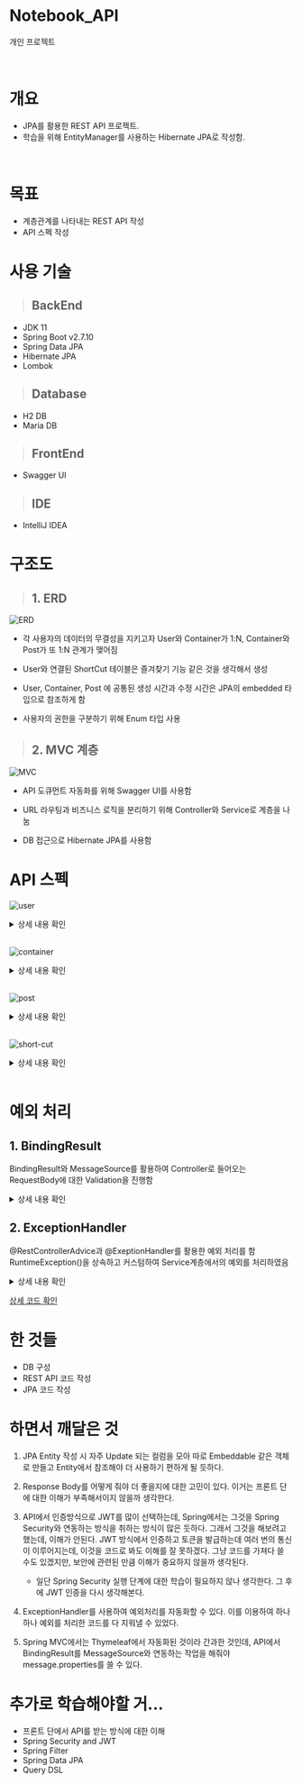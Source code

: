 # **Notebook_API**
개인 프로젝트  

<br>

# 개요
- JPA를 활용한 REST API 프로젝트.
- 학습을 위해 EntityManager를 사용하는 Hibernate JPA로 작성함.

<br>

# 목표
- 계층관계를 나타내는 REST API 작성
- API 스펙 작성

# 사용 기술
> ## BackEnd
- JDK 11
- Spring Boot v2.7.10
- Spring Data JPA
- Hibernate JPA
- Lombok

> ## Database
- H2 DB
- Maria DB

> ## FrontEnd
- Swagger UI

> ## IDE
- IntelliJ IDEA

# 구조도
> ## 1. ERD
![ERD](images/Notebook_ERD.png)

- 각 사용자의 데이터의 무결성을 지키고자 User와 Container가 1:N, Container와 Post가 또 1:N 관계가 맺어짐  

- User와 연결된 ShortCut 테이블은 즐겨찾기 기능 같은 것을 생각해서 생성  

- User, Container, Post 에 공통된 생성 시간과 수정 시간은 JPA의 embedded 타입으로 참조하게 함

- 사용자의 권한을 구분하기 위해 Enum 타입 사용

> ## 2. MVC 계층
![MVC](images/MVC3.png)

- API 도큐먼트 자동화를 위해 Swagger UI를 사용함

- URL 라우팅과 비즈니스 로직을 분리하기 위해 Controller와 Service로 계층을 나눔

- DB 접근으로 Hibernate JPA를 사용함

# API 스펙
![user](images/spec/user.png)

<details>
<summary>상세 내용 확인</summary>
<div markdown="1">

### 1.  POST /user 
- 유저 등록  
  - 해당 유저를 데이터베이스에 등록한다.

<br>

- RequestBody
```json
{
  "username": "faraway",
  "password": "asdf"
}
```
- Parameter
  - username : 유저 이름
  - password : 비밀번호

<br>

- ResponseBody
  - 성공한다면 다음 리스폰스 바디가 반환된다.
```json
{
  "object": {
    "isRegister": true
  }
}
```
- Parameter
  - isRegister : 성공하였다면 true를 반환한다.

<br>

### 2. GET /user/{username}
- 유저 선택
  - 해당 유저의 정보를 불러온다.
<br>

- PathVariable
  - {username} : 데이터베이스에 등록된 유저 이름

- ResponseBody

```json
{
  "object": {
    "timeInform": {
      "createdTime": 1682658673777,
      "updatedTime": 1682658673777
    },
    "userRole": "NORMAL",
    "container": [
      {
        "containerId": 1,
        "timeInform": {
          "createdTime": 1682658673837,
          "updatedTime": 1682658673837
        },
        "title": "새 컨테이너",
        "posts": [
          {
            "postId": 1,
            "timeInform": {
              "createdTime": 1682658673864,
              "updatedTime": 1682658673864
            },
            "title": "새 포스트 입니다.",
            "content": "포스트 내용입니다."
          },
          {
            "postId": 2,
            "timeInform": {
              "createdTime": 1682658673870,
              "updatedTime": 1682658673870
            },
            "title": "새 포스트 입니다.2",
            "content": "포스트 내용입니다.2"
          }
        ]
      },
      {
        "containerId": 2,
        "timeInform": {
          "createdTime": 1682658673845,
          "updatedTime": 1682658673845
        },
        "title": "다른 컨테이너",
        "posts": [
          {
            "postId": 3,
            "timeInform": {
              "createdTime": 1682658673875,
              "updatedTime": 1682658673875
            },
            "title": "새 포스트 입니다.3",
            "content": "포스트 내용입니다.3"
          }
        ]
      }
    ],
    "username": "faraway"
  }
}
```
- Parameter
  - timeInform : 객체의 시간관련 정보를 나타낸다
    - createdTime : 생성 시간
    - updatedTime : 수정 시간
  - userRole : 유저 권한
  - container : 유저에게 속한 컨테이너 목록
    - containerId : 컨테이너 인덱스
    - title : 컨테이너 이름
    - posts : 컨테이너에 속한 포스트 목록
      - postId : 포스트 인덱스
      - title : 포스트 제목
      - content : 포스트 내용
  - username : 유저 이름

<br>

### 3. DELETE /user/{username}
- 유저 삭제
  - 해당 유저를 데이터베이스에서 삭제한다.

- PathVariable
  - {username} : 삭제할 유저 이름

- ResponseBody
```json
{
  "object": {
    "isDeleted": true
  }
}
```
- isDeleted : 삭제에 성공한다면 true를 반환한다.


</details>
<br>

![container](images/spec/container.png)

<details>
<summary>상세 내용 확인</summary>
<div markdown="1">

<br>

### 1. POST /user/{username}/container
- 컨테이너 등록
  - 컨테이너를 데이터베이스에 등록한다.

- PathVariable
  - {username} : 유저 이름

- RequestBody
```json
{
  "containerTitle": "아무거나"
}
```
- Parameter
  - containerTitle : 등록할 컨테이너 이름

- ResponseBody

```json
{
  "object": {
    "isCreated": true
  }
}
```
- Parameter
  - isCreated : 등록되었다면 true를 반환한다.

<br>

### 2. GET /user/{username}/container/{containerTitle}
- 컨테이너 조회
  - 해당 컨테이너를 조회한다.

- PathVariable
  - {username} : 유저 이름
  - {containerTitle} : 등록된 컨테이너 이름

- ResponseBody

```json
{
  "object": {
    "containerId": 1,
    "timeInform": {
      "createdTime": 1682660344788,
      "updatedTime": 1682660568303
    },
    "title": "또 다른 컨테이너",
    "posts": [
      {
        "postId": 1,
        "timeInform": {
          "createdTime": 1682660344819,
          "updatedTime": 1682660344819
        },
        "title": "새 포스트 입니다.",
        "content": "포스트 내용입니다."
      },
      {
        "postId": 2,
        "timeInform": {
          "createdTime": 1682660344825,
          "updatedTime": 1682660344825
        },
        "title": "새 포스트 입니다.2",
        "content": "포스트 내용입니다.2"
      }
    ]
  }
}
```
- Parameter
  - containerId : 컨테이너 인덱스
  - timeInform : 시간 정보
    - createdTime : 생성 시간
    - updatedTime : 수정 시간
  - title : 컨테이너 제목
  - posts : 컨테이너에 속한 포스트 목록
    - postId : 포스트 인덱스
    - title : 포스트 제목
    - content : 포스트 내용

<br>

### 3. PUT /user/{username}/container/{containerTitle}

- 컨테이너 수정
  - 해당 컨테이너를 수정한다.

- PathVariable
  - {username} : 유저 이름
  - {containerTitle} : 등록된 컨테이너 이름

- RequestBody
```json
{
  "containerTitle": "또 다른 컨테이너"
}
```
- Parameter
  - containerTitle : 수정 후 컨테이너 이름

- ResponseBody

```json
{
  "object": {
    "isUpdated": true
  }
}
```
- Parameter
  - isUpdated : 수정이 성공하였으면 true를 반환한다.

### 4. DELETE /user/{username}/container/{containerTitle}

- 컨테이너 삭제
  - 해당 컨테이너를 삭제한다.

- PathVariable
  - {username} : 유저 이름
  - {containerTitle} : 등록된 컨테이너 이름

- ResponseBody

```json
{
  "object": {
    "isDeleted": true
  }
}
```
- Parameter
  - isDeleted : 삭제가 성공하였으면 true를 반환한다.

### 5. GET /user​/{username}​/container-list

- 모든 컨테이너 조회
  - 해당 유저의 모든 컨테이너 목록을 조회한다.

- PathVariable
  - {username} : 유저 이름

- ResponseBody

```json
{
  "object": [
    {
      "containerId": 1,
      "timeInform": {
        "createdTime": 1682661241329,
        "updatedTime": 1682661241329
      },
      "title": "새 컨테이너",
      "posts": [
        {
          "postId": 1,
          "timeInform": {
            "createdTime": 1682661241355,
            "updatedTime": 1682661241355
          },
          "title": "새 포스트 입니다.",
          "content": "포스트 내용입니다."
        },
        {
          "postId": 2,
          "timeInform": {
            "createdTime": 1682661241361,
            "updatedTime": 1682661241361
          },
          "title": "새 포스트 입니다.2",
          "content": "포스트 내용입니다.2"
        }
      ]
    },
    {
      "containerId": 2,
      "timeInform": {
        "createdTime": 1682661241337,
        "updatedTime": 1682661241337
      },
      "title": "다른 컨테이너",
      "posts": [
        {
          "postId": 3,
          "timeInform": {
            "createdTime": 1682661241367,
            "updatedTime": 1682661241367
          },
          "title": "새 포스트 입니다.3",
          "content": "포스트 내용입니다.3"
        }
      ]
    }
  ]
}
```
- Parameter
  - containerId : 컨테이너 인덱스
  - timeInform : 시간 정보
    - createdTime : 생성 시간
    - updatedTime : 수정 시간
  - title : 컨테이너 제목
  - posts : 컨테이너에 속한 포스트 목록
    - postId : 포스트 인덱스
    - title : 포스트 제목
    - content : 포스트 내용

### 6. GET /user​/{username}​/container-list/{startPos}/{length}

- 컨테이너 조회(페이징)
  - 해당 유저의 컨테이너 목록 중 특정 범위를 조회한다.

- PathVariable
  - {username} : 유저 이름
  - {startPos} : 시작 인덱스
  - {length} : 시작 인덱스부터 컨테이너를 가져올 개수


- ResponseBody

```json
{
  "object": [
    {
      "containerId": 1,
      "timeInform": {
        "createdTime": 1682661241329,
        "updatedTime": 1682661241329
      },
      "title": "새 컨테이너",
      "posts": [
        {
          "postId": 1,
          "timeInform": {
            "createdTime": 1682661241355,
            "updatedTime": 1682661241355
          },
          "title": "새 포스트 입니다.",
          "content": "포스트 내용입니다."
        },
        {
          "postId": 2,
          "timeInform": {
            "createdTime": 1682661241361,
            "updatedTime": 1682661241361
          },
          "title": "새 포스트 입니다.2",
          "content": "포스트 내용입니다.2"
        }
      ]
    }
  ]
}
```
- Parameter
  - containerId : 컨테이너 인덱스
  - timeInform : 시간 정보
    - createdTime : 생성 시간
    - updatedTime : 수정 시간
  - title : 컨테이너 제목
  - posts : 컨테이너에 속한 포스트 목록
    - postId : 포스트 인덱스
    - title : 포스트 제목
    - content : 포스트 내용

### 7. GET /user​/{username}​/container-list/{containerKeyword}
- 컨테이너 수정
  - 해당 컨테이너를 수정한다.

- PathVariable
  - {username} : 유저 이름
  - {containerKeyword} : 검색할 컨테이너 제목 키워드

- ResponseBody

```json
{
  "object": [
    {
      "containerId": 2,
      "timeInform": {
        "createdTime": 1682661241337,
        "updatedTime": 1682661241337
      },
      "title": "다른 컨테이너",
      "posts": [
        {
          "postId": 3,
          "timeInform": {
            "createdTime": 1682661241367,
            "updatedTime": 1682661241367
          },
          "title": "새 포스트 입니다.3",
          "content": "포스트 내용입니다.3"
        }
      ]
    }
  ]
}
```
- Parameter
  - containerId : 컨테이너 인덱스
  - timeInform : 시간 정보
    - createdTime : 생성 시간
    - updatedTime : 수정 시간
  - title : 컨테이너 제목
  - posts : 컨테이너에 속한 포스트 목록
    - postId : 포스트 인덱스
    - title : 포스트 제목
    - content : 포스트 내용


### 8. GET /user​/{username}​/container-list/{containerKeyword}/{startPos}/{length}

- 컨테이너 검색 (paging)
  - 해당 유저의 컨테이너에서 제목에 키워드가 들어간 컨테이너 중 특정 범위를 조회한다.

- PathVariable
  - {username} : 유저 이름
  - {startPos} : 시작 인덱스
  - {containerKeyword} : 검색할 컨테이너 제목 키워드
  - {length} : 시작 인덱스부터 컨테이너를 가져올 개수

- ResponseBody

```json
{
  "object": [
    {
      "containerId": 2,
      "timeInform": {
        "createdTime": 1682661241337,
        "updatedTime": 1682661241337
      },
      "title": "다른 컨테이너",
      "posts": [
        {
          "postId": 3,
          "timeInform": {
            "createdTime": 1682661241367,
            "updatedTime": 1682661241367
          },
          "title": "새 포스트 입니다.3",
          "content": "포스트 내용입니다.3"
        }
      ]
    }
  ]
}
```
- Parameter
  - containerId : 컨테이너 인덱스
  - timeInform : 시간 정보
    - createdTime : 생성 시간
    - updatedTime : 수정 시간
  - title : 컨테이너 제목
  - posts : 컨테이너에 속한 포스트 목록
    - postId : 포스트 인덱스
    - title : 포스트 제목
    - content : 포스트 내용


</details>
<br>

![post](images/spec/post.png)

<details>
<summary>상세 내용 확인</summary>
<div markdown="1">

### 1. POST ​/user​/{username}​/container​/{containerTitle}​/post
- 포스트 등록
  - 포스트를 등록한다.

- PathVariable
  - {username} : 유저 이름
  - {containerTitle} : 등록된 컨테이너 이름

- RequestBody
```json
{
  "postTitle": "새 포스트",
  "postContent": "새 내용"
}
```
- Parameter
  - postTitle : 등록할 포스트 이름
  - postContent : 등록할 포스트 내용

- ResponseBody

```json
	
Response body
Download
{
  "object": {
    "isInserted": true
  }
}
```
- Parameter
  - isInserted : 등록이 성공하였으면 true를 반환한다.

<br>

### 2. GET ​/user​/{username}​/container​/{containerTitle}​/post​/{postTitle}
- 포스트 조회
  - 해당 포스트를 조회한다.

- PathVariable
  - {username} : 유저 이름
  - {containerTitle} : 등록된 컨테이너 이름
  - {postTitle} : 등록된 포스트 이름

- ResponseBody

```json
{
  "object": {
    "postId": 5,
    "timeInform": {
      "createdTime": 1682662770404,
      "updatedTime": 1682662770404
    },
    "title": "새 포스트",
    "content": "새 내용"
  }
}
```
- Parameter
  - postId : 포스트 인덱스
  - timeInform : 시간 정보
    - createdTime : 생성 시간
    - updatedTime : 수정 시간
  - title : 포스트 제목
  - content : 포스트 내용

### 3. PUT ​/user​/{username}​/container​/{containerTitle}​/post​/{postTitle}

- 포스트 수정
  - 해당 포스트를 수정한다.

- PathVariable
  - {username} : 유저 이름
  - {containerTitle} : 등록된 컨테이너 이름
  - {postTitle} : 등록된 포스트 이름

- RequestBody
```json
{
  "postTitle": "수정 포스트",
  "postContent": "수정된 내용"
}
```
- Parameter
  - postTitle : 수정 후 포스트 이름
  - postTitle : 수정 후 포스트 내용

- ResponseBody

```json
{
  "object": {
    "isUpdated": true
  }
}
```
- Parameter
  - isUpdated : 수정이 성공하였으면 true를 반환한다.

### 4. DELETE ​/user​/{username}​/container​/{containerTitle}​/post​/{postTitle}

- 포스트 삭제
  - 해당 포스트를 수정한다.

- PathVariable
  - {username} : 유저 이름
  - {containerTitle} : 등록된 컨테이너 이름
  - {postTitle} : 등록된 포스트 이름


- ResponseBody

```json
{
  "object": {
    "isDeleted": true
  }
}
```
- Parameter
  - isDeleted : 삭제에 성공하였으면 true를 반환한다.


### 5. GET /user/{username}/container/{containerTitle}/post-list
- 모든 포스트 조회
  - 해당 컨테이너의 모든 포스트 목록을 조회한다.

- PathVariable
  - {username} : 유저 이름
  - {containerTitle} : 컨테이너 이름


- ResponseBody

```json
{
  "object": [
    {
      "postId": 1,
      "timeInform": {
        "createdTime": 1682661241355,
        "updatedTime": 1682661241355
      },
      "title": "새 포스트 입니다.",
      "content": "포스트 내용입니다."
    },
    {
      "postId": 2,
      "timeInform": {
        "createdTime": 1682661241361,
        "updatedTime": 1682661241361
      },
      "title": "새 포스트 입니다.2",
      "content": "포스트 내용입니다.2"
    },
    {
      "postId": 4,
      "timeInform": {
        "createdTime": 1682662480868,
        "updatedTime": 1682662480868
      },
      "title": "새 내용",
      "content": "새 포스트"
    },
    {
      "postId": 5,
      "timeInform": {
        "createdTime": 1682662770404,
        "updatedTime": 1682663142340
      },
      "title": "수정 포스트",
      "content": "수정된 내용"
    }
  ]
}
```

- Parameter
  - postId : 포스트 인덱스
  - timeInform : 시간 정보
    - createdTime : 생성 시간
    - updatedTime : 수정 시간
  - title : 포스트 제목
  - content : 포스트 내용

### 6. GET /user​/{username}​/container​/{containerTitle}​/post-list​/{startPos}​/{length}
- 모든 포스트 조회(페이징)
  - 해당 컨테이너의 포스트 목록 중 특정 범위를 조회한다.

- PathVariable
  - {username} : 유저 이름
  - {containerTitle} : 컨테이너 이름
  - {startPos} : 시작 포스트 인덱스
  - {length} : 시작 포스트 인덱스부터 가져올 포스트 개수


- ResponseBody

```json
{
  "object": [
    {
      "postId": 2,
      "timeInform": {
        "createdTime": 1682661241361,
        "updatedTime": 1682661241361
      },
      "title": "새 포스트 입니다.2",
      "content": "포스트 내용입니다.2"
    },
    {
      "postId": 4,
      "timeInform": {
        "createdTime": 1682662480868,
        "updatedTime": 1682662480868
      },
      "title": "새 내용",
      "content": "새 포스트"
    }
  ]
}
```

- Parameter
  - postId : 포스트 인덱스
  - timeInform : 시간 정보
    - createdTime : 생성 시간
    - updatedTime : 수정 시간
  - title : 포스트 제목
  - content : 포스트 내용

### 7. GET ​/user​/{username}​/container​/{containerTitle}​/post-list​/{postKeyword}

- 포스트 검색
  - 해당 유저의 컨테이너에서 제목에 키워드가 들어간 포스트를 조회한다.

- PathVariable
  - {username} : 유저 이름
  - {containerTitle} : 컨테이너 이름
  - {postKeyword} : 검색할 포스트 이름 키워드


- ResponseBody

```json
{
  "object": [
    {
      "postId": 4,
      "timeInform": {
        "createdTime": 1682662480868,
        "updatedTime": 1682662480868
      },
      "title": "새 내용",
      "content": "새 포스트"
    }
  ]
}
```

- Parameter
  - postId : 포스트 인덱스
  - timeInform : 시간 정보
    - createdTime : 생성 시간
    - updatedTime : 수정 시간
  - title : 포스트 제목
  - content : 포스트 내용

### 8. GET /user​/{username}​/container​/{containerTitle}​/post-list​/{postKeyword}​/{startPos}​/{length}

- 포스트 검색
  - 해당 유저의 컨테이너에서 제목에 키워드가 들어간 포스트를 조회한다.

- PathVariable
  - {username} : 유저 이름
  - {containerTitle} : 컨테이너 이름
  - {postKeyword} : 검색할 포스트 이름 키워드
  - {startPos} : 시작 포스트 인덱스
  - {length} : 시작 포스트 인덱스부터 가져올 포스트 개수


- ResponseBody

```json
{
  "object": [
    {
      "postId": 4,
      "timeInform": {
        "createdTime": 1682662480868,
        "updatedTime": 1682662480868
      },
      "title": "새 내용",
      "content": "새 포스트"
    }
  ]
}
```

- Parameter
  - postId : 포스트 인덱스
  - timeInform : 시간 정보
    - createdTime : 생성 시간
    - updatedTime : 수정 시간
  - title : 포스트 제목
  - content : 포스트 내용

</details>
<br>

![short-cut](images/spec/short-cut.png)

<details>
<summary>상세 내용 확인</summary>
<div markdown="1">

### 1. POST ​/user​/{username}​/container​/{containerTitle}​/post​/{postTitle}​/shortcut
- 즐겨찾기 추가
  - 해당 포스트를 즐겨찾기 목록에서 추가한다.

- PathVariable
  - {username} : 유저 이름
  - {containerTitle} : 컨테이너 이름
  - {postTitle} : 포스트 이름

- ResponseBody

```json
{
  "object": {
    "isInserted": true
  }
}
```
- Parameter
  - isInserted : 추가에 성공하였으면 true를 반환한다.

### 2. GET /user​/{username}​/shortcut-list

- 모든 즐겨찾기 포스트 조회
  - 해당 유저의 모든 즐겨찾기한 포스트 목록을 조회한다.

- PathVariable
  - {username} : 유저 이름

- ResponseBody

```json
{
  "object": [
    {
      "id": 1,
      "post": {
        "postId": 1,
        "timeInform": {
          "createdTime": 1682661241355,
          "updatedTime": 1682661241355
        },
        "title": "새 포스트 입니다.",
        "content": "포스트 내용입니다."
      }
    }
  ]
}
```
- Parameter
  - postId : 포스트 인덱스
  - timeInform : 시간 정보
    - createdTime : 생성 시간
    - updatedTime : 수정 시간
  - title : 포스트 제목
  - content : 포스트 내용

### 3. GET /user/{username}/shortcut-list/{startPos}/{length}
- 모든 즐겨찾기 포스트 조회
  - 해당 유저의 모든 즐겨찾기한 포스트 목록을 조회한다.

- PathVariable
  - {username} : 유저 이름
  - {startPos} : 시작 인덱스
  - {length} : 시작 인덱스부터 가져올 포스트 개수

- ResponseBody

```json
{
  "object": [
    {
      "id": 1,
      "post": {
        "postId": 1,
        "timeInform": {
          "createdTime": 1682661241355,
          "updatedTime": 1682661241355
        },
        "title": "새 포스트 입니다.",
        "content": "포스트 내용입니다."
      }
    }
  ]
}
```
- Parameter
  - postId : 포스트 인덱스
  - timeInform : 시간 정보
    - createdTime : 생성 시간
    - updatedTime : 수정 시간
  - title : 포스트 제목
  - content : 포스트 내용


### 4. DELETE /user/{username}/shortcut
- 즐겨찾기 제거
  - 해당 포스트를 즐겨찾기 목록에서 제거한다.
  - 
- PathVariable
  - {username} : 유저 이름

- RequestBody
```json
{
  "shortCutId": 0
}
```
- Parameter
  - shortCutId : 삭제할 즐겨찾기 인덱스

- ResponseBody

```json
{
  "object": {
    "isDeleted": true
  }
}
```
- Parameter
  - isDeleted : 제거에 성공하였으면 true를 반환한다.

</details>
<br>

# 예외 처리

## 1. BindingResult
BindingResult와 MessageSource를 활용하여 Controller로 들어오는 RequestBody에 대한 Validation을 진행함

<details>
<summary>상세 내용 확인</summary>
<div markdown="1">
작성 중
</details>

## 2. ExceptionHandler
@RestControllerAdvice과 @ExeptionHandler를 활용한 예외 처리를 함
RuntimeException()을 상속하고 커스텀하여 Service계층에서의 예외를 처리하였음

<details>
<summary>상세 내용 확인</summary>
<div markdown="1">
작성 중
</details>

[상세 코드 확인](https://github.com/INGPlay/Spring_API_JPA_example/tree/master/practice/src/main/java/api/jpa/practice/exception)

# 한 것들
- DB 구성
- REST API 코드 작성
- JPA 코드 작성

# 하면서 깨달은 것

1. JPA Entity 작성 시 자주 Update 되는 컬럼을 모아 따로 Embeddable 같은 객체로 만들고 Entity에서 참조해야 더 사용하기 편하게 될 듯하다.

2. Response Body를 어떻게 줘야 더 좋을지에 대한 고민이 있다. 이거는 프론트 단에 대한 이해가 부족해서이지 않을까 생각한다.

3. API에서 인증방식으로 JWT를 많이 선택하는데, Spring에서는 그것을 Spring Security와 연동하는 방식을 취하는 방식이 많은 듯하다. 그래서 그것을 해보려고 했는데, 이해가 안된다. JWT 방식에서 인증하고 토큰을 발급하는데 여러 번의 통신이 이루어지는데, 이것을 코드로 봐도 이해를 잘 못하겠다. 그냥 코드를 가져다 쓸 수도 있겠지만, 보안에 관련된 만큼 이해가 중요하지 않을까 생각된다.
    - 일단 Spring Security 실행 단계에 대한 학습이 필요하지 않나 생각한다. 그 후에 JWT 인증을 다시 생각해본다.

4. ExceptionHandler를 사용하여 예외처리를 자동화할 수 있다. 이를 이용하여 하나하나 예외를 처리한 코드를 다 지워낼 수 있었다.

5. Spring MVC에서는 Thymeleaf에서 자동화된 것이라 간과한 것인데, API에서 BindingResult를 MessageSource와 연동하는 작업을 해줘야 message.properties를 쓸 수 있다.

# 추가로 학습해야할 거...
- 프론트 단에서 API를 받는 방식에 대한 이해
- Spring Security and JWT
- Spring Filter
- Spring Data JPA
- Query DSL